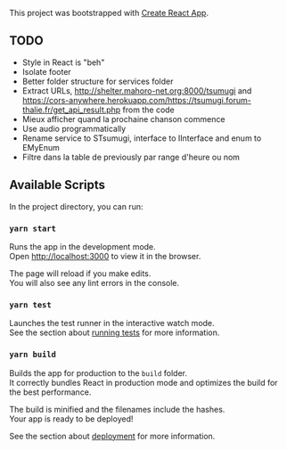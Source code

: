 This project was bootstrapped with [Create React App](https://github.com/facebook/create-react-app).

## TODO
- Style in React is "beh"
- Isolate footer
- Better folder structure for services folder
- Extract URLs, http://shelter.mahoro-net.org:8000/tsumugi and https://cors-anywhere.herokuapp.com/https://tsumugi.forum-thalie.fr/get_api_result.php from the code
- Mieux afficher quand la prochaine chanson commence    
- Use audio programmatically
- Rename service to STsumugi, interface to IInterface and enum to EMyEnum
- Filtre dans la table de previously par range d'heure ou nom

## Available Scripts

In the project directory, you can run:

### `yarn start`

Runs the app in the development mode.<br />
Open [http://localhost:3000](http://localhost:3000) to view it in the browser.

The page will reload if you make edits.<br />
You will also see any lint errors in the console.

### `yarn test`

Launches the test runner in the interactive watch mode.<br />
See the section about [running tests](https://facebook.github.io/create-react-app/docs/running-tests) for more information.

### `yarn build`

Builds the app for production to the `build` folder.<br />
It correctly bundles React in production mode and optimizes the build for the best performance.

The build is minified and the filenames include the hashes.<br />
Your app is ready to be deployed!

See the section about [deployment](https://facebook.github.io/create-react-app/docs/deployment) for more information.
